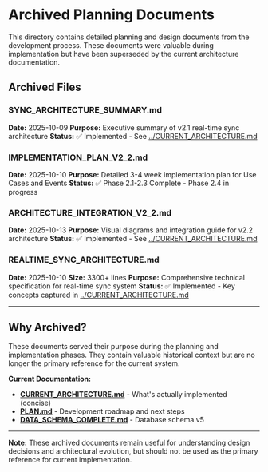 # Archived Planning Documents

This directory contains detailed planning and design documents from the development process. These documents were valuable during implementation but have been superseded by the current architecture documentation.

## Archived Files

### SYNC_ARCHITECTURE_SUMMARY.md
**Date:** 2025-10-09
**Purpose:** Executive summary of v2.1 real-time sync architecture
**Status:** ✅ Implemented - See [../CURRENT_ARCHITECTURE.md](../CURRENT_ARCHITECTURE.md)

### IMPLEMENTATION_PLAN_V2_2.md
**Date:** 2025-10-10
**Purpose:** Detailed 3-4 week implementation plan for Use Cases and Events
**Status:** ✅ Phase 2.1-2.3 Complete - Phase 2.4 in progress

### ARCHITECTURE_INTEGRATION_V2_2.md
**Date:** 2025-10-13
**Purpose:** Visual diagrams and integration guide for v2.2 architecture
**Status:** ✅ Implemented - See [../CURRENT_ARCHITECTURE.md](../CURRENT_ARCHITECTURE.md)

### REALTIME_SYNC_ARCHITECTURE.md
**Date:** 2025-10-10
**Size:** 3300+ lines
**Purpose:** Comprehensive technical specification for real-time sync system
**Status:** ✅ Implemented - Key concepts captured in [../CURRENT_ARCHITECTURE.md](../CURRENT_ARCHITECTURE.md)

---

## Why Archived?

These documents served their purpose during the planning and implementation phases. They contain valuable historical context but are no longer the primary reference for the current system.

**Current Documentation:**
- **[CURRENT_ARCHITECTURE.md](../CURRENT_ARCHITECTURE.md)** - What's actually implemented (concise)
- **[PLAN.md](../PLAN.md)** - Development roadmap and next steps
- **[DATA_SCHEMA_COMPLETE.md](../DATA_SCHEMA_COMPLETE.md)** - Database schema v5

---

**Note:** These archived documents remain useful for understanding design decisions and architectural evolution, but should not be used as the primary reference for current implementation.
